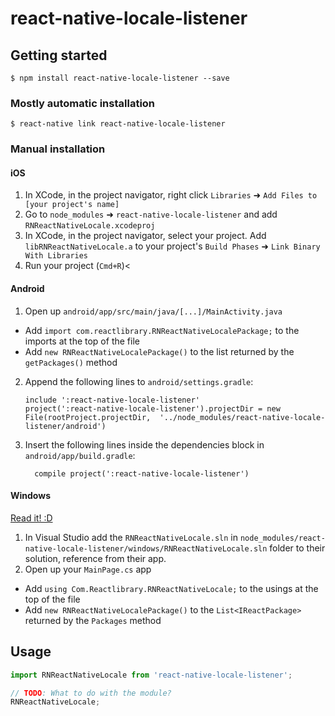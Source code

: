 
# react-native-locale-listener

## Getting started

`$ npm install react-native-locale-listener --save`

### Mostly automatic installation

`$ react-native link react-native-locale-listener`

### Manual installation


#### iOS

1. In XCode, in the project navigator, right click `Libraries` ➜ `Add Files to [your project's name]`
2. Go to `node_modules` ➜ `react-native-locale-listener` and add `RNReactNativeLocale.xcodeproj`
3. In XCode, in the project navigator, select your project. Add `libRNReactNativeLocale.a` to your project's `Build Phases` ➜ `Link Binary With Libraries`
4. Run your project (`Cmd+R`)<

#### Android

1. Open up `android/app/src/main/java/[...]/MainActivity.java`
  - Add `import com.reactlibrary.RNReactNativeLocalePackage;` to the imports at the top of the file
  - Add `new RNReactNativeLocalePackage()` to the list returned by the `getPackages()` method
2. Append the following lines to `android/settings.gradle`:
  	```
  	include ':react-native-locale-listener'
  	project(':react-native-locale-listener').projectDir = new File(rootProject.projectDir, 	'../node_modules/react-native-locale-listener/android')
  	```
3. Insert the following lines inside the dependencies block in `android/app/build.gradle`:
  	```
      compile project(':react-native-locale-listener')
  	```

#### Windows
[Read it! :D](https://github.com/ReactWindows/react-native)

1. In Visual Studio add the `RNReactNativeLocale.sln` in `node_modules/react-native-locale-listener/windows/RNReactNativeLocale.sln` folder to their solution, reference from their app.
2. Open up your `MainPage.cs` app
  - Add `using Com.Reactlibrary.RNReactNativeLocale;` to the usings at the top of the file
  - Add `new RNReactNativeLocalePackage()` to the `List<IReactPackage>` returned by the `Packages` method


## Usage
```javascript
import RNReactNativeLocale from 'react-native-locale-listener';

// TODO: What to do with the module?
RNReactNativeLocale;
```
  